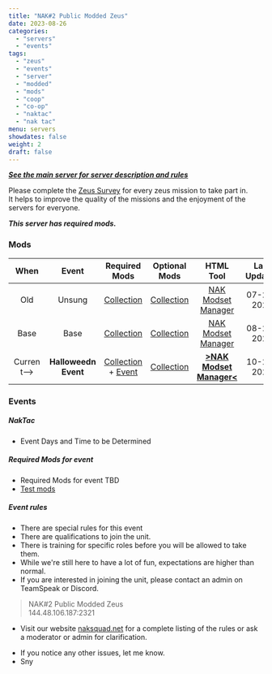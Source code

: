 ```yaml
---
title: "NAK#2 Public Modded Zeus"
date: 2023-08-26
categories:
  - "servers"
  - "events"
tags:
  - "zeus"
  - "events"
  - "server"
  - "modded"
  - "mods"
  - "coop"
  - "co-op"
  - "naktac"
  - "nak tac"
menu: servers
showdates: false
weight: 2
draft: false
---
```

[***See the main server for server description and rules***](https://www.naksquad.net/servers/ourservers/)
<!-- more -->
Please complete the [Zeus Survey](https://forms.gle/aHSDdsxMVZQkLcaZ7) for every zeus mission to take part in. \
It helps to improve the quality of the missions and the enjoyment of the servers for everyone.

***This server has required mods.***
<!-- Table Generator https://www.tablesgenerator.com/markdown_tables -->
<!-- Table data importer https://anywaydata.com/app# -->
### Mods
|**When**| **Event** | **Required Mods** | **Optional Mods** | **HTML Tool** | **Last Updated** |
|:---:|:---:|:---:|:---:|:---:|:---:|
| Old | Unsung | [Collection](https://steamcommunity.com/sharedfiles/filedetails/?id=3006511687) | [Collection](https://steamcommunity.com/sharedfiles/filedetails/?id=3006516384) | [NAK Modset Manager](https://dell-wsl.rove-minor.ts.net/?nak2_unsung=3006511687,3006516384*) | 07-22-2023 |
| Base | Base | [Collection](https://steamcommunity.com/sharedfiles/filedetails/?id=3052010687) | [Collection](https://steamcommunity.com/sharedfiles/filedetails/?edit=true&id=3052014987) | [NAK Modset Manager](https://dell-wsl.rove-minor.ts.net/?nak2_basic=3026334460,3006516384*) | 08-26-2023 |
| Current--> | **Halloweedn Event** | [Collection](https://steamcommunity.com/sharedfiles/filedetails/?id=3052010687) + [Event](https://steamcommunity.com/sharedfiles/filedetails/?3059597576) | [Collection](https://steamcommunity.com/sharedfiles/filedetails/?edit=true&id=3052014987) | [**>NAK Modset Manager<**](https://dell-wsl.rove-minor.ts.net/?nakHalloween=3052010687,3059597576,3052014987*) | 10-28-2023 |

### Events

##### NakTac
- Event Days and Time to be Determined

##### Required Mods for event
- Required Mods for event TBD
- [Test mods](/PRESETS/Nak_Tac_Req.html)

##### Event rules

- There are special rules for this event
- There are qualifications to join the unit.
- There is training for specific roles before you will be allowed to take them.
- While we're still here to have a lot of fun, expectations are higher than normal.
- If you are interested in joining the unit, please contact an admin on TeamSpeak or Discord.

> NAK#2 Public Modded Zeus \
144.48.106.187:2321

- Visit our website [naksquad.net](https://naksquad.net) for a complete listing of the rules or ask a moderator or admin for clarification.
<!--
---
- To download a mod preset [HTML] file, hold down ALT while clicking on the [HTML] link.
- Start ArmA3 Launcher
- click <i>Mods</i>
- Click <i>Unload All</i>
- Select <i>Presets</i> in upper right
- Click <i>Import</i> at the bottom
- Find the html file you downloaded from here
---
-->
- If you notice any other issues, let me know.
- Sny